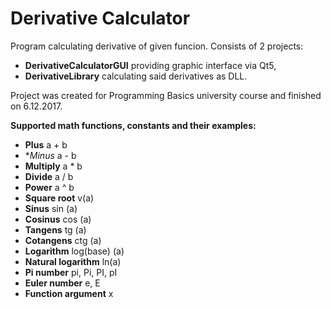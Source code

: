 # Derivative Calculator
Program calculating derivative of given funcion. Consists of 2 projects:
  - **DerivativeCalculatorGUI** providing graphic interface via Qt5,
  - **DerivativeLibrary** calculating said derivatives as DLL.

Project was created for Programming Basics university course and finished on 6.12.2017.

**Supported math functions, constants and their examples:**
  - **Plus** a + b
  - **Minus* a - b
  - **Multiply** a * b
  - **Divide** a / b
  - **Power** a ^ b
  - **Square root** v(a)
  - **Sinus** sin (a)
  - **Cosinus** cos (a)
  - **Tangens** tg (a)
  - **Cotangens** ctg (a)
  - **Logarithm** log(base) (a)
  - **Natural logarithm** ln(a)
  - **Pi number** pi, Pi, PI, pI
  - **Euler number** e, E
  - **Function argument** x